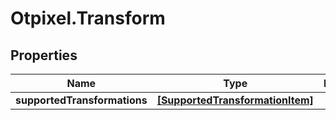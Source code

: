 # Otpixel.Transform

## Properties
Name | Type | Description | Notes
------------ | ------------- | ------------- | -------------
**supportedTransformations** | [**[SupportedTransformationItem]**](SupportedTransformationItem.md) |  | [optional] 


